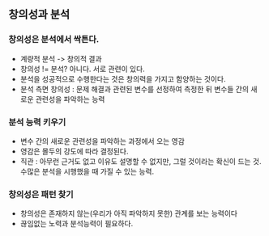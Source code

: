 ## 창의성과 분석

### 창의성은 분석에서 싹튼다.

- 계량적 분석 -> 창의적 결과
- 창의성 != 분석? 아니다. 서로 관련이 있다.
- 분석을 성공적으로 수행한다는 것은 창의력을 가지고 함양하는 것이다.
- 분석 측면 창의성 : 문제 해결과 관련된 변수를 선정하여 측정한 뒤 변수들 간의 새로운 관련성을 파악하는 능력

### 분석 능력 키우기

- 변수 간의 새로운 관련성을 파악하는 과정에서 오는 영감
- 영감은 몰두의 강도에 따라 결정된다.
- 직관 : 아무런 근거도 없고 이유도 설명할 수 없지만, 그럴 것이라는 확신이 드는 것. 수많은 분석을 시행했을 때 가질 수 있는 능력.

### 창의성은 패턴 찾기

- 창의성은 존재하지 않는(우리가 아직 파악하지 못한) 관계를 보는 능력이다
- 끊임없는 노력과 분석능력이 필요하다.
  

